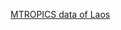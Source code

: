 [MTROPICS data of Laos](https://nbviewer.jupyter.org/github/AtrCheema/AI4Water/blob/dev/examples/datasets/MtropicsLaos.ipynb)

